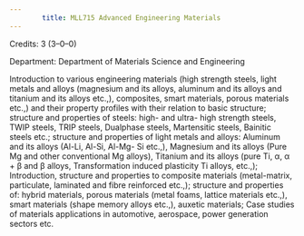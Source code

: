 ```yaml
---
        title: MLL715 Advanced Engineering Materials
---
```

Credits: 3 (3–0–0)

Department: Department of Materials Science and Engineering

Introduction to various engineering materials (high strength steels, light metals and alloys (magnesium and its alloys, aluminum and its alloys and titanium and its alloys etc.,), composites, smart materials, porous materials etc.,) and their property profiles with their relation to basic structure; structure and properties of steels: high- and ultra- high strength steels, TWIP steels, TRIP steels, Dualphase steels, Martensitic steels, Bainitic steels etc.; structure and properties of light metals and alloys: Aluminum and its alloys (Al-Li, Al-Si, Al-Mg- Si etc.,), Magnesium and its alloys (Pure Mg and other conventional Mg alloys), Titanium and its alloys (pure Ti, α, α + β and β alloys, Transformation induced plasticity Ti alloys, etc.,); Introduction, structure and properties to composite materials (metal-matrix, particulate, laminated and fibre reinforced etc.,); structure and properties of: hybrid materials, porous materials (metal foams, lattice materials etc.,), smart materials (shape memory alloys etc.,), auxetic materials; Case studies of materials applications in automotive, aerospace, power generation sectors etc.